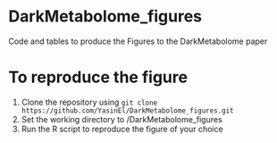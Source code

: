 # DarkMetabolome_figures

Code and tables to produce the Figures to the DarkMetabolome paper


# To reproduce the figure

1. Clone the repository using `git clone https://github.com/YasinEl/DarkMetabolome_figures.git`
2. Set the working directory to /DarkMetabolome_figures
3. Run the R script to reproduce the figure of your choice

